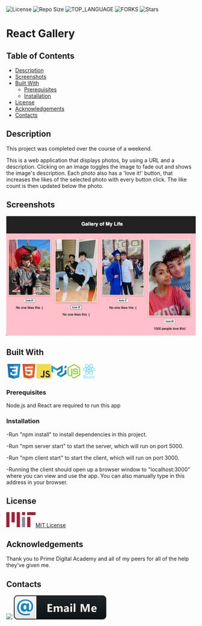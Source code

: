 ![License](https://img.shields.io/github/license/IsiahSmith/weekend-react-gallery.svg?style=for-the-badge) ![Repo Size](https://img.shields.io/github/languages/code-size/IsiahSmith/weekend-react-gallery.svg?style=for-the-badge) ![TOP_LANGUAGE](https://img.shields.io/github/languages/top/IsiahSmith/weekend-react-gallery.svg?style=for-the-badge) ![FORKS](https://img.shields.io/github/forks/IsiahSmith/weekend-react-gallery.svg?style=for-the-badge&social) ![Stars](https://img.shields.io/github/stars/IsiahSmith/weekend-react-gallery.svg?style=for-the-badge)
    
# React Gallery

## Table of Contents

- [Description](#description)
- [Screenshots](#screenshots)
- [Built With](#built-with)
  - [Prerequisites](#prerequisites)
  - [Installation](#installation)
- [License](#license)
- [Acknowledgements](#acknowledgements)
- [Contacts](#contacts)

## Description

This project was completed over the course of a weekend.

This is a web application that displays photos, by using a URL and a description. Clicking on an image toggles the image to fade out and shows the image's description. Each photo also has a 'love it!' button, that increases the likes of the selected photo with every button click.  The like count is then updated below the photo.

## Screenshots

<img src="project_screenshot.png" />

## Built With

<a href="https://developer.mozilla.org/en-US/docs/Web/CSS"><img src="https://raw.githubusercontent.com/devicons/devicon/master/icons/css3/css3-original.svg" height="40px" width="40px" /></a><a href="https://developer.mozilla.org/en-US/docs/Web/HTML"><img src="https://raw.githubusercontent.com/devicons/devicon/master/icons/html5/html5-original.svg" height="40px" width="40px" /></a><a href="https://developer.mozilla.org/en-US/docs/Web/JavaScript"><img src="https://raw.githubusercontent.com/devicons/devicon/master/icons/javascript/javascript-original.svg" height="40px" width="40px" /></a><a href="https://material-ui.com/"><img src="https://raw.githubusercontent.com/devicons/devicon/master/icons/materialui/materialui-original.svg" height="40px" width="40px" /></a><a href="https://nodejs.org/en/"><img src="https://raw.githubusercontent.com/devicons/devicon/master/icons/nodejs/nodejs-original.svg" height="40px" width="40px" /></a><a href="https://reactjs.org/"><img src="https://raw.githubusercontent.com/devicons/devicon/master/icons/react/react-original-wordmark.svg" height="40px" width="40px" /></a>

### Prerequisites

Node.js and React are required to run this app

### Installation

-Run "npm install" to install dependencies in this project.

-Run "npm server start" to start the server, which will run on port 5000.

-Run "npm client start" to start the client, which will run on port 3000.

-Running the client should open up a browser window to "localhost:3000" where you can view and use the app. You can also manually type in this address in your browser.

## License

<a href="https://choosealicense.com/licenses/mit/"><img src="https://raw.githubusercontent.com/johnturner4004/readme-generator/master/src/components/assets/images/mit.svg" height=40 />MIT License</a>

## Acknowledgements

Thank you to Prime Digital Academy and all of my peers for all of the help they've given me.

## Contacts

<a href="https://www.linkedin.com/in/https://www.linkedin.com/in/isiah-smith-807809225/"><img src="https://img.shields.io/badge/LinkedIn-0077B5?style=for-the-badge&logo=linkedin&logoColor=white" /></a>  <a href="mailto:isiahthomassmith@gmail.com"><img src=https://raw.githubusercontent.com/johnturner4004/readme-generator/master/src/components/assets/images/email_me_button_icon_151852.svg /></a>
